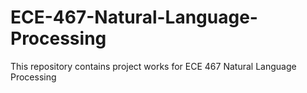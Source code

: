 # ECE-467-Natural-Language-Processing
This repository contains project works for ECE 467 Natural Language Processing
